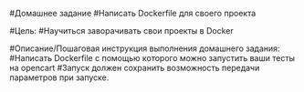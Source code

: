 #Домашнее задание
#Написать Dockerfile для своего проекта

#Цель:
#Научиться заворачивать свои проекты в Docker

#Описание/Пошаговая инструкция выполнения домашнего задания:
#Написать Dockerfile с помощью которого можно запустить ваши тесты на opencart
#Запуск должен сохранить возможность передачи параметров при запуске.